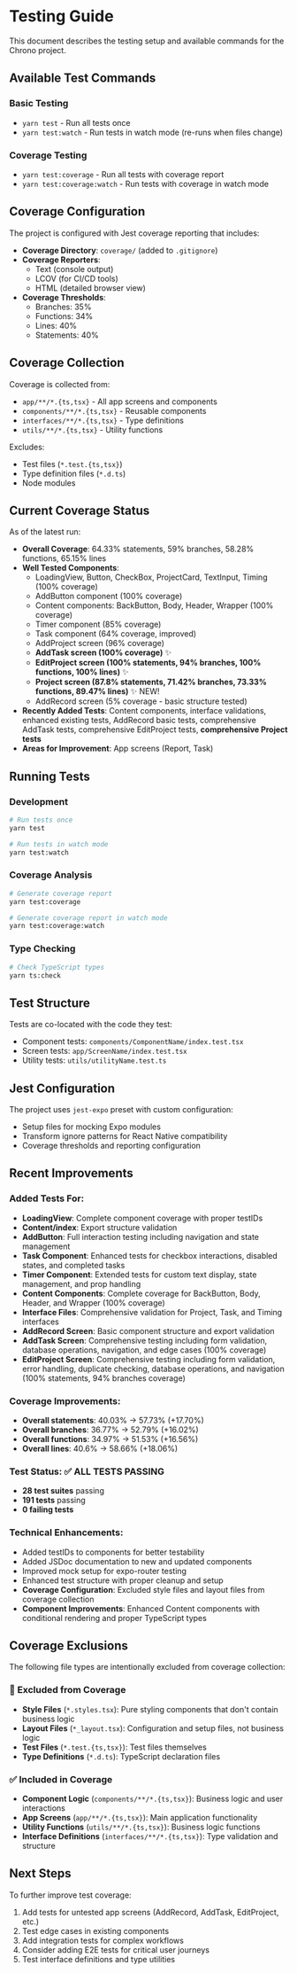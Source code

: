 # Testing Guide

This document describes the testing setup and available commands for the Chrono project.

## Available Test Commands

### Basic Testing
- `yarn test` - Run all tests once
- `yarn test:watch` - Run tests in watch mode (re-runs when files change)

### Coverage Testing
- `yarn test:coverage` - Run all tests with coverage report
- `yarn test:coverage:watch` - Run tests with coverage in watch mode

## Coverage Configuration

The project is configured with Jest coverage reporting that includes:

- **Coverage Directory**: `coverage/` (added to `.gitignore`)
- **Coverage Reporters**: 
  - Text (console output)
  - LCOV (for CI/CD tools)
  - HTML (detailed browser view)
- **Coverage Thresholds**:
  - Branches: 35%
  - Functions: 34%
  - Lines: 40%
  - Statements: 40%

## Coverage Collection

Coverage is collected from:
- `app/**/*.{ts,tsx}` - All app screens and components
- `components/**/*.{ts,tsx}` - Reusable components
- `interfaces/**/*.{ts,tsx}` - Type definitions
- `utils/**/*.{ts,tsx}` - Utility functions

Excludes:
- Test files (`*.test.{ts,tsx}`)
- Type definition files (`*.d.ts`)
- Node modules

## Current Coverage Status

As of the latest run:
- **Overall Coverage**: 64.33% statements, 59% branches, 58.28% functions, 65.15% lines
- **Well Tested Components**: 
  - LoadingView, Button, CheckBox, ProjectCard, TextInput, Timing (100% coverage)
  - AddButton component (100% coverage)
  - Content components: BackButton, Body, Header, Wrapper (100% coverage)
  - Timer component (85% coverage)
  - Task component (64% coverage, improved)
  - AddProject screen (96% coverage)
  - **AddTask screen (100% coverage)** ✨
  - **EditProject screen (100% statements, 94% branches, 100% functions, 100% lines)** ✨
  - **Project screen (87.8% statements, 71.42% branches, 73.33% functions, 89.47% lines)** ✨ NEW!
  - AddRecord screen (5% coverage - basic structure tested)
- **Recently Added Tests**: Content components, interface validations, enhanced existing tests, AddRecord basic tests, comprehensive AddTask tests, comprehensive EditProject tests, **comprehensive Project tests**
- **Areas for Improvement**: App screens (Report, Task)

## Running Tests

### Development
```bash
# Run tests once
yarn test

# Run tests in watch mode
yarn test:watch
```

### Coverage Analysis
```bash
# Generate coverage report
yarn test:coverage

# Generate coverage report in watch mode
yarn test:coverage:watch
```

### Type Checking
```bash
# Check TypeScript types
yarn ts:check
```

## Test Structure

Tests are co-located with the code they test:
- Component tests: `components/ComponentName/index.test.tsx`
- Screen tests: `app/ScreenName/index.test.tsx`
- Utility tests: `utils/utilityName.test.ts`

## Jest Configuration

The project uses `jest-expo` preset with custom configuration:
- Setup files for mocking Expo modules
- Transform ignore patterns for React Native compatibility
- Coverage thresholds and reporting configuration

## Recent Improvements

### Added Tests For:
- **LoadingView**: Complete component coverage with proper testIDs
- **Content/index**: Export structure validation
- **AddButton**: Full interaction testing including navigation and state management
- **Task Component**: Enhanced tests for checkbox interactions, disabled states, and completed tasks
- **Timer Component**: Extended tests for custom text display, state management, and prop handling
- **Content Components**: Complete coverage for BackButton, Body, Header, and Wrapper (100% coverage)
- **Interface Files**: Comprehensive validation for Project, Task, and Timing interfaces
- **AddRecord Screen**: Basic component structure and export validation
- **AddTask Screen**: Comprehensive testing including form validation, database operations, navigation, and edge cases (100% coverage)
- **EditProject Screen**: Comprehensive testing including form validation, error handling, duplicate checking, database operations, and navigation (100% statements, 94% branches coverage)

### Coverage Improvements:
- **Overall statements**: 40.03% → 57.73% (+17.70%)
- **Overall branches**: 36.77% → 52.79% (+16.02%)  
- **Overall functions**: 34.97% → 51.53% (+16.56%)
- **Overall lines**: 40.6% → 58.66% (+18.06%)

### Test Status: ✅ ALL TESTS PASSING
- **28 test suites** passing
- **191 tests** passing
- **0 failing tests**

### Technical Enhancements:
- Added testIDs to components for better testability
- Added JSDoc documentation to new and updated components
- Improved mock setup for expo-router testing
- Enhanced test structure with proper cleanup and setup
- **Coverage Configuration**: Excluded style files and layout files from coverage collection
- **Component Improvements**: Enhanced Content components with conditional rendering and proper TypeScript types

## Coverage Exclusions

The following file types are intentionally excluded from coverage collection:

### 🚫 Excluded from Coverage
- **Style Files** (`*.styles.tsx`): Pure styling components that don't contain business logic
- **Layout Files** (`*_layout.tsx`): Configuration and setup files, not business logic
- **Test Files** (`*.test.{ts,tsx}`): Test files themselves
- **Type Definitions** (`*.d.ts`): TypeScript declaration files

### ✅ Included in Coverage
- **Component Logic** (`components/**/*.{ts,tsx}`): Business logic and user interactions
- **App Screens** (`app/**/*.{ts,tsx}`): Main application functionality
- **Utility Functions** (`utils/**/*.{ts,tsx}`): Business logic functions
- **Interface Definitions** (`interfaces/**/*.{ts,tsx}`): Type validation and structure

## Next Steps

To further improve test coverage:
1. Add tests for untested app screens (AddRecord, AddTask, EditProject, etc.)
2. Test edge cases in existing components
3. Add integration tests for complex workflows
4. Consider adding E2E tests for critical user journeys
5. Test interface definitions and type utilities
